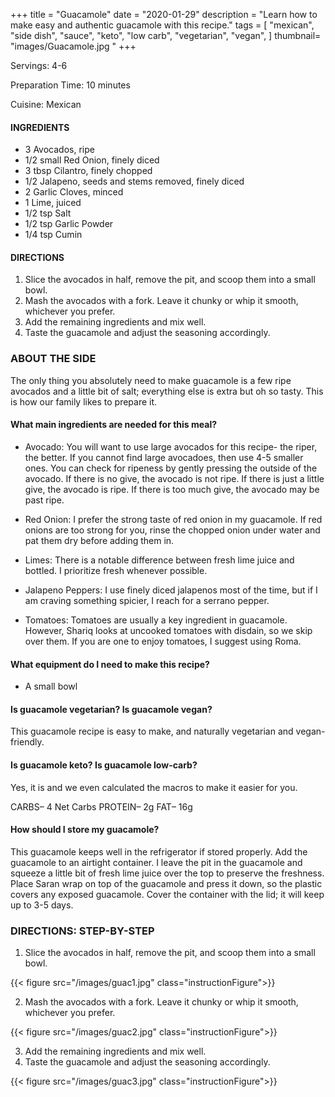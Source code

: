 
+++
title = "Guacamole"
date = "2020-01-29"
description = "Learn how to make easy and authentic guacamole with this recipe."
tags = [
    "mexican",
    "side dish",
    "sauce",
    "keto",
    "low carb",
    "vegetarian",
    "vegan",
]
thumbnail= "images/Guacamole.jpg
"
+++

Servings: 4-6 <!--more-->

Preparation Time: 10 minutes 

Cuisine: Mexican

#### INGREDIENTS 

* 3 Avocados, ripe
* 1/2 small Red Onion, finely diced
* 3 tbsp Cilantro, finely chopped
* 1/2 Jalapeno, seeds and stems removed, finely diced
* 2 Garlic Cloves, minced
* 1 Lime, juiced
* 1/2 tsp Salt 
* 1/2 tsp Garlic Powder 
* 1/4 tsp Cumin 

#### DIRECTIONS 

1. Slice the avocados in half, remove the pit, and scoop them into a small bowl. 
2. Mash the avocados with a fork. Leave it chunky or whip it smooth, whichever you prefer. 
3. Add the remaining ingredients and mix well. 
4. Taste the guacamole and adjust the seasoning accordingly. 
 
### ABOUT THE SIDE 

The only thing you absolutely need to make guacamole is a few ripe avocados and a little bit of salt; everything else is extra but oh so tasty. This is how our family likes to prepare it. 

#### What main ingredients are needed for this meal?

* Avocado: You will want to use large avocados for this recipe- the riper, the better. If you cannot find large avocadoes, then use 4-5 smaller ones. You can check for ripeness by gently pressing the outside of the avocado. If there is no give, the avocado is not ripe. If there is just a little give, the avocado is ripe. If there is too much give, the avocado may be past ripe. 

* Red Onion: I prefer the strong taste of red onion in my guacamole. If red onions are too strong for you, rinse the chopped onion under water and pat them dry before adding them in. 

* Limes: There is a notable difference between fresh lime juice and bottled. I prioritize fresh whenever possible. 

* Jalapeno Peppers: I use finely diced jalapenos most of the time, but if I am craving something spicier, I reach for a serrano pepper. 

* Tomatoes: Tomatoes are usually a key ingredient in guacamole. However, Shariq looks at uncooked tomatoes with disdain, so we skip over them. If you are one to enjoy tomatoes, I suggest using Roma. 

#### What equipment do I need to make this recipe?

* A small bowl 

#### Is guacamole vegetarian? Is guacamole vegan?

This guacamole recipe is easy to make, and naturally vegetarian and vegan-friendly. 

#### Is guacamole keto? Is guacamole low-carb? 

Yes, it is and we even calculated the macros to make it easier for you.

CARBS– 4 Net Carbs
PROTEIN– 2g
FAT– 16g 

#### How should I store my guacamole?

This guacamole keeps well in the refrigerator if stored properly. Add the guacamole to an airtight container. I leave the pit in the guacamole and squeeze a little bit of fresh lime juice over the top to preserve the freshness. Place Saran wrap on top of the guacamole and press it down, so the plastic covers any exposed guacamole. Cover the container with the lid; it will keep up to 3-5 days.

 ### DIRECTIONS: STEP-BY-STEP

1. Slice the avocados in half, remove the pit, and scoop them into a small bowl. 

{{< figure src="/images/guac1.jpg" class="instructionFigure">}}

2. Mash the avocados with a fork. Leave it chunky or whip it smooth, whichever you prefer. 

{{< figure src="/images/guac2.jpg" class="instructionFigure">}}

3. Add the remaining ingredients and mix well. 
4. Taste the guacamole and adjust the seasoning accordingly. 

{{< figure src="/images/guac3.jpg" class="instructionFigure">}}

